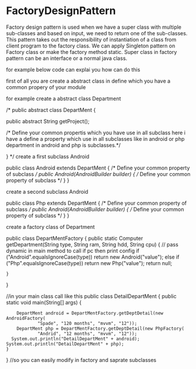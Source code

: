 # FactoryDesignPattern

Factory design pattern is used when we have a super class with multiple sub-classes and based on input, we need to return one of the sub-classes. This pattern takes out the responsibility of instantiation of a class from client program to the factory class. We can apply Singleton pattern on Factory class or make the factory method static. Super class in factory pattern can be an interface or a normal java class.

for example below code can explai you how can do this

first of all you are create a abstract class in define which you have a common propery of your module

for example create a abstract class Department

/*
public abstract class DepartMent {

public abstract String getProject();

/* Define your common propertis which you have use in all subclass here i have a define a property which use in all subclasses like in
android or php department in android and php is subclasses.*/


}
*/
create a first subclass Android

public class Android extends DepartMent {
/*
Define your common property of subclass
*/
	public Android(AndroidBuilder builder) {
	/*
Define your common property of subclass
*/
	}
  }


create a second subclass Android

public class Php extends DepartMent {
/*
Define your common property of subclass
*/
	public Android(AndroidBuilder builder) {
	/*
Define your common property of subclass
*/
	}
  }
  
  
  create a factory class of Department
  
  public class DepartMentFactory {
	public static Computer getDepartment(String type, String ram, String hdd,
			String cpu) {
		// pass dynamic in main method to call if pc then print config
		if ("Android".equalsIgnoreCase(type))
			return new Android("value");
		else if ("Php".equalsIgnoreCase(type))
			return new Php("value");
		return null;

	}
}


//in your main class call like this
public class DetailDepartMent {
	public static void main(String[] args) {

		DepartMent android = DepartMentFactory.getDeptDetail(new AndroidFactory(
				"Spade", "120 months", "mvvm", "12"));
		DepartMent php = DepartMentFactory.getDeptDetail(new PhpFactory(
				"Andrid", "12 months", "mvvm", "12"));
	  System.out.println("DetailDepartMent" + android);
    System.out.println("DetailDepartMent" + php);
	}
}
//so you can easily modify in factory and saprate subclasses
